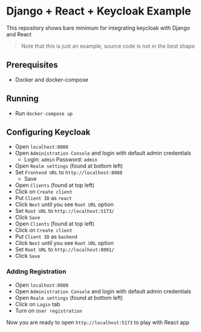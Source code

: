 # Django + React + Keycloak Example

This repository shows bare minimum for integrating keycloak with Django and React

> Note that this is just an example, source code is not in the best shape

## Prerequisites
- Docker and docker-compose

## Running
- Run `docker-compose up`

## Configuring Keycloak

- Open `localhost:8080` 
- Open `Administration Console` and login with default admin credentials
  - Login: `admin` Password: `admin`
- Open `Realm settings` (found at bottom left)
- Set `Frontend URL` to `http://localhost:8080`
  - Save
- Open `Clients` (found at top left)
- Click on `Create client`
- Put `Client ID` as `react`
- Click `Next` until you see `Root URL` option
- Set `Root URL` to `http://localhost:5173/`
- Click `Save`
- Open `Clients` (found at top left)
- Click on `Create client`
- Put `Client ID` as `backend`
- Click `Next` until you see `Root URL` option
- Set `Root URL` to `http://localhost:8001/`
- Click `Save`

### Adding Registration
- Open `localhost:8080` 
- Open `Administration Console` and login with default admin credentials
- Open `Realm settings` (found at bottom left)
- Click on `Login` tab
- Turn on `User registration`

Now you are ready to open `http://localhost:5173` to play with React app
